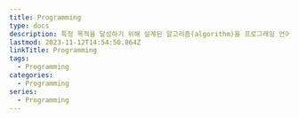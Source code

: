 ```yaml
---
title: Programming
type: docs
description: 특정 목적을 달성하기 위해 설계된 알고리즘(algorithm)을 프로그래밍 언어를 사용하여 구체적인 프로그램으로 작성하는 과정
lastmod: 2023-11-12T14:54:50.864Z
linkTitle: Programming
tags:
  - Programming
categories:
  - Programming
series:
  - Programming
---
```

